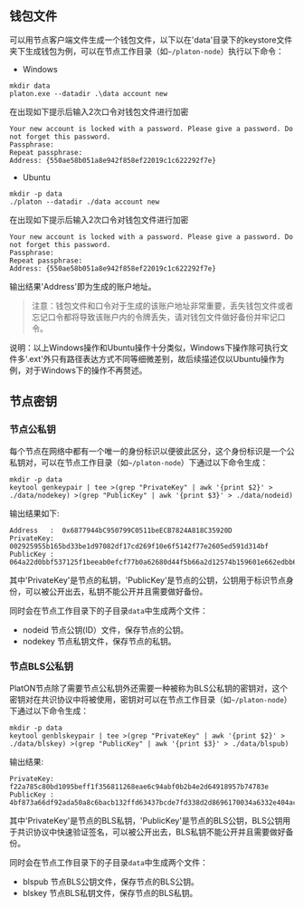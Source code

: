 
## 钱包文件

可以用节点客户端文件生成一个钱包文件，以下以在'data'目录下的keystore文件夹下生成钱包为例，可以在节点工作目录（如`~/platon-node`）执行以下命令：

- Windows

```
mkdir data
platon.exe --datadir .\data account new
```

在出现如下提示后输入2次口令对钱包文件进行加密

```
Your new account is locked with a password. Please give a password. Do not forget this password.
Passphrase:
Repeat passphrase:
Address: {550ae58b051a8e942f858ef22019c1c622292f7e}
```

- Ubuntu

```
mkdir -p data
./platon --datadir ./data account new
```

在出现如下提示后输入2次口令对钱包文件进行加密

```
Your new account is locked with a password. Please give a password. Do not forget this password.
Passphrase:
Repeat passphrase:
Address: {550ae58b051a8e942f858ef22019c1c622292f7e}
```

输出结果'Address'即为生成的账户地址。
> 注意：钱包文件和口令对于生成的该账户地址非常重要，丢失钱包文件或者忘记口令都将导致该账户内的令牌丢失，请对钱包文件做好备份并牢记口令。

说明：以上Windows操作和Ubuntu操作十分类似，Windows下操作除可执行文件多'.ext'外只有路径表达方式不同等细微差别，故后续描述仅以Ubuntu操作为例，对于Windows下的操作不再赘述。

## 节点密钥

### 节点公私钥

每个节点在网络中都有一个唯一的身份标识以便彼此区分，这个身份标识是一个公私钥对，可以在节点工作目录（如`~/platon-node`）下通过以下命令生成：
```
mkdir -p data
keytool genkeypair | tee >(grep "PrivateKey" | awk '{print $2}' > ./data/nodekey) >(grep "PublicKey" | awk '{print $3}' > ./data/nodeid)
```

输出结果如下:

```
Address   :  0x6877944bC950799C0511beECB7824A818C35920D
PrivateKey:  002925955b165bd33be1d97082df17cd269f10e6f5142f77e2605ed591d314bf
PublicKey :  064a22d0bbf537125f1beeab0efcf77b0a62680d44f5b66a2d12574b159601e662edbb6b57aea5eafabbff8ba5157ef613fe4b176cb8d97ea4951b6815748973
```

其中'PrivateKey'是节点的私钥，'PublicKey'是节点的公钥，公钥用于标识节点身份，可以被公开出去，私钥不能公开并且需要做好备份。

同时会在节点工作目录下的子目录`data`中生成两个文件：
- nodeid
  节点公钥(ID）文件，保存节点的公钥。
- nodekey
  节点私钥文件，保存节点的私钥。

### 节点BLS公私钥

PlatON节点除了需要节点公私钥外还需要一种被称为BLS公私钥的密钥对，这个密钥对在共识协议中将被使用，密钥对可以在节点工作目录（如`~/platon-node`）下通过以下命令生成：

```
mkdir -p data
keytool genblskeypair | tee >(grep "PrivateKey" | awk '{print $2}' > ./data/blskey) >(grep "PublicKey" | awk '{print $3}' > ./data/blspub)
```

输出结果:

```
PrivateKey:  f22a785c80bd1095beff1f356811268eae6c94abf0b2b4e2d64918957b74783e
PublicKey :  4bf873a66df92ada50a8c6bacb132ffd63437bcde7fd338d2d8696170034a6332e404ac3abb50326ee517ec5f63caf12891ce794ed14f8528fa7c54bc0ded7c5291f708116bb8ee8adadf1e88588866325d764230f4a45929d267a9e8f264402
```

其中'PrivateKey'是节点的BLS私钥，'PublicKey'是节点的BLS公钥，BLS公钥用于共识协议中快速验证签名，可以被公开出去，BLS私钥不能公开并且需要做好备份。

同时会在节点工作目录下的子目录`data`中生成两个文件：
- blspub
  节点BLS公钥文件，保存节点的BLS公钥。
- blskey
  节点BLS私钥文件，保存节点的BLS私钥。

